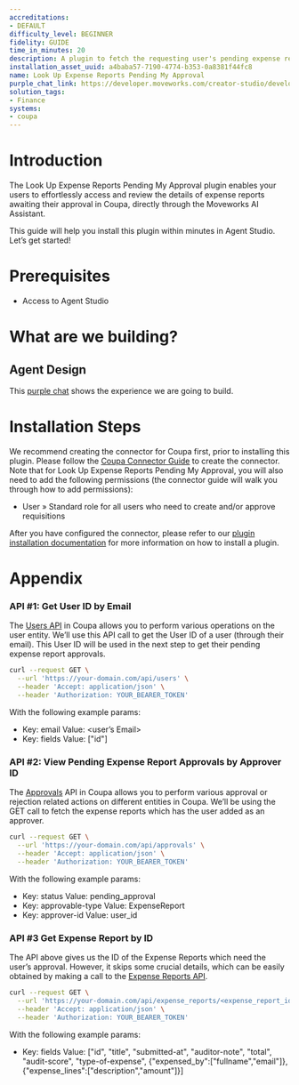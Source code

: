 ```yaml
---
accreditations:
- DEFAULT
difficulty_level: BEGINNER
fidelity: GUIDE
time_in_minutes: 20
description: A plugin to fetch the requesting user's pending expense report approvals.
installation_asset_uuid: a4baba57-7190-4774-b353-0a8381f44fc8
name: Look Up Expense Reports Pending My Approval
purple_chat_link: https://developer.moveworks.com/creator-studio/developer-tools/purple-chat/?conversation=%7B%22startTimestamp%22%3A%2211%3A43+AM%22%2C%22messages%22%3A%5B%7B%22parts%22%3A%5B%7B%22richText%22%3A%22Can+you+show+me+the+expense+reports+pending+my+approval+in+Coupa%3F%22%7D%5D%2C%22role%22%3A%22user%22%7D%2C%7B%22parts%22%3A%5B%7B%22richText%22%3A%22Sure%2C+I+can+get+that+from+%3Cb%3ECoupa%3C%2Fb%3E.+Here+are+the+expense+reports+awaiting+your+approval%3A%22%7D%2C%7B%22citations%22%3A%5B%7B%22citationTitle%22%3A%22Expense+Report+ER-2024-001%22%2C%22connectorName%22%3A%22coupa%22%7D%2C%7B%22citationTitle%22%3A%22Expense+Report+ER-2024-002%22%2C%22connectorName%22%3A%22coupa%22%7D%2C%7B%22citationTitle%22%3A%22Expense+Report+ER-2024-003%22%2C%22connectorName%22%3A%22coupa%22%7D%5D%7D%2C%7B%22richText%22%3A%22Would+you+like+to+see+the+details+of+any+of+these+reports%3F%22%7D%5D%2C%22role%22%3A%22assistant%22%7D%2C%7B%22parts%22%3A%5B%7B%22richText%22%3A%22Yes%2C+show+me+the+details+for+ER-2024-002%22%7D%5D%2C%22role%22%3A%22user%22%7D%2C%7B%22parts%22%3A%5B%7B%22richText%22%3A%22Okay%2C+one+moment.%22%7D%2C%7B%22richText%22%3A%22Here+are+the+details+for+Expense+Report+ER-2024-002+from+%3Cb%3ECoupa%3C%2Fb%3E%3A%22%7D%2C%7B%22richText%22%3A%22%3Cul%3E%5Cn++%3Cli%3E%3Cb%3EEmployee%3A%3C%2Fb%3E+John+Smith%3C%2Fli%3E%5Cn++%3Cli%3E%3Cb%3EDate+Submitted%3A%3C%2Fb%3E+2024-03-08%3C%2Fli%3E%5Cn++%3Cli%3E%3Cb%3EAmount%3A%3C%2Fb%3E+%24120.00%3C%2Fli%3E%5Cn++%3Cli%3E%3Cb%3EPurpose%3A%3C%2Fb%3E+Client+Lunch%3C%2Fli%3E%5Cn%3C%2Ful%3E%22%7D%2C%7B%22buttons%22%3A%5B%7B%22buttonText%22%3A%22View+Full+Details%22%2C%22style%22%3A%22outlined%22%7D%5D%7D%5D%2C%22role%22%3A%22assistant%22%7D%5D%7D
solution_tags:
- Finance
systems:
- coupa
---
```

# Introduction

The Look Up Expense Reports Pending My Approval plugin enables your users to effortlessly access and review the details of expense reports awaiting their approval in Coupa, directly through the Moveworks AI Assistant.

This guide will help you install this plugin within minutes in Agent Studio. Let’s get started!

# Prerequisites

- Access to Agent Studio

# What are we building?

## Agent Design

This [purple chat](https://developer.moveworks.com/creator-studio/developer-tools/purple-chat/?conversation=%7B%22startTimestamp%22%3A%2211%3A43+AM%22%2C%22messages%22%3A%5B%7B%22parts%22%3A%5B%7B%22richText%22%3A%22Can+you+show+me+the+expense+reports+pending+my+approval+in+Coupa%3F%22%7D%5D%2C%22role%22%3A%22user%22%7D%2C%7B%22parts%22%3A%5B%7B%22richText%22%3A%22Sure%2C+I+can+get+that+from+%3Cb%3ECoupa%3C%2Fb%3E.+Here+are+the+expense+reports+awaiting+your+approval%3A%22%7D%2C%7B%22citations%22%3A%5B%7B%22citationTitle%22%3A%22Expense+Report+ER-2024-001%22%2C%22connectorName%22%3A%22coupa%22%7D%2C%7B%22citationTitle%22%3A%22Expense+Report+ER-2024-002%22%2C%22connectorName%22%3A%22coupa%22%7D%2C%7B%22citationTitle%22%3A%22Expense+Report+ER-2024-003%22%2C%22connectorName%22%3A%22coupa%22%7D%5D%7D%2C%7B%22richText%22%3A%22Would+you+like+to+see+the+details+of+any+of+these+reports%3F%22%7D%5D%2C%22role%22%3A%22assistant%22%7D%2C%7B%22parts%22%3A%5B%7B%22richText%22%3A%22Yes%2C+show+me+the+details+for+ER-2024-002%22%7D%5D%2C%22role%22%3A%22user%22%7D%2C%7B%22parts%22%3A%5B%7B%22richText%22%3A%22Okay%2C+one+moment.%22%7D%2C%7B%22richText%22%3A%22Here+are+the+details+for+Expense+Report+ER-2024-002+from+%3Cb%3ECoupa%3C%2Fb%3E%3A%22%7D%2C%7B%22richText%22%3A%22%3Cul%3E%5Cn++%3Cli%3E%3Cb%3EEmployee%3A%3C%2Fb%3E+John+Smith%3C%2Fli%3E%5Cn++%3Cli%3E%3Cb%3EDate+Submitted%3A%3C%2Fb%3E+2024-03-08%3C%2Fli%3E%5Cn++%3Cli%3E%3Cb%3EAmount%3A%3C%2Fb%3E+%24120.00%3C%2Fli%3E%5Cn++%3Cli%3E%3Cb%3EPurpose%3A%3C%2Fb%3E+Client+Lunch%3C%2Fli%3E%5Cn%3C%2Ful%3E%22%7D%2C%7B%22buttons%22%3A%5B%7B%22buttonText%22%3A%22View+Full+Details%22%2C%22style%22%3A%22outlined%22%7D%5D%7D%5D%2C%22role%22%3A%22assistant%22%7D%5D%7D) shows the experience we are going to build.

# Installation Steps

We recommend creating the connector for Coupa first, prior to installing this plugin. Please follow the [Coupa Connector Guide](https://developer.moveworks.com/creator-studio/resources/connector?id=coupa) to create the connector. Note that for Look Up Expense Reports Pending My Approval, you will also need to add the following permissions (the connector guide will walk you through how to add permissions):

- User » Standard role for all users who need to create and/or approve requisitions

After you have configured the connector, please refer to our [plugin installation documentation](https://help.moveworks.com/docs/ai-agent-marketplace) for more information on how to install a plugin. 

# Appendix

### **API #1: Get User ID by Email**

The [Users API](https://compass.coupa.com/en-us/products/product-documentation/integration-technical-documentation/the-coupa-core-api/resources/reference-data-resources/users-api-(users)) in Coupa allows you to perform various operations on the user entity. We’ll use this API call to get the User ID of a user (through their email). This User ID will be used in the next step to get their pending expense report approvals. 

```bash
curl --request GET \
  --url 'https://your-domain.com/api/users' \
  --header 'Accept: application/json' \
  --header 'Authorization: YOUR_BEARER_TOKEN'
```

With the following example params:

- Key: email
Value: <user’s Email>
- Key: fields
Value: ["id"]

### **API #2: View Pending Expense Report Approvals by Approver ID**

The [Approvals](https://compass.coupa.com/en-us/products/product-documentation/integration-technical-documentation/the-coupa-core-api/resources/transactional-resources/approvals-api-(approvals)) API in Coupa allows you to perform various approval or rejection related actions on different entities in Coupa. We’ll be using the GET call to fetch the expense reports which has the user added as an approver. 

```bash
curl --request GET \
  --url 'https://your-domain.com/api/approvals' \
  --header 'Accept: application/json' \
  --header 'Authorization: YOUR_BEARER_TOKEN'
```

With the following example params:

- Key: status
Value: pending_approval
- Key: approvable-type
Value: ExpenseReport
- Key: approver-id
Value: user_id

### API #3 Get Expense Report by ID

The API above gives us the ID of the Expense Reports which need the user’s approval. However, it skips some crucial details, which can be easily obtained by making a call to the [Expense Reports API](https://compass.coupa.com/en-us/products/product-documentation/integration-technical-documentation/the-coupa-core-api/resources/transactional-resources/expenses-api-(expense_reports)/expense-reports-api). 

```bash
curl --request GET \
  --url 'https://your-domain.com/api/expense_reports/<expense_report_id>' \
  --header 'Accept: application/json' \
  --header 'Authorization: YOUR_BEARER_TOKEN'
```

With the following example params:

- Key: fields
Value: ["id", "title", "submitted-at", "auditor-note", "total", "audit-score", "type-of-expense", {"expensed_by":["fullname","email"]}, {"expense_lines":["description","amount"]}]